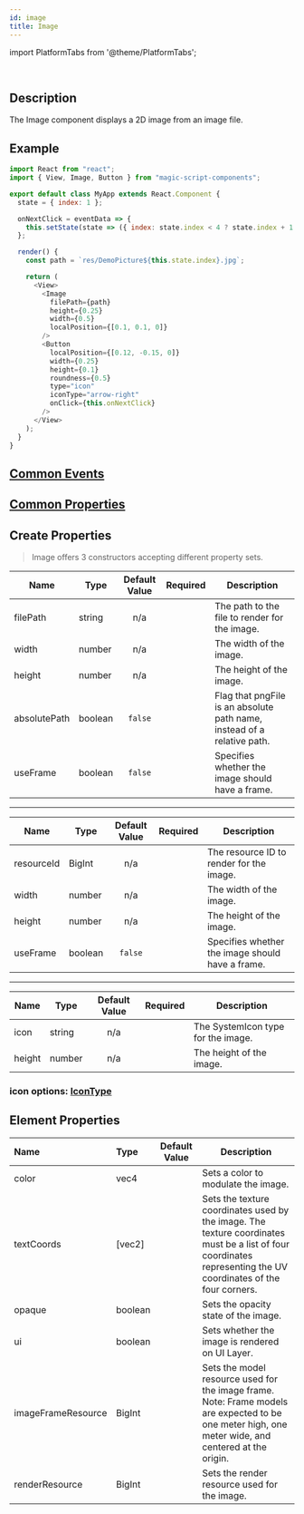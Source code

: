 ```yaml
---
id: image
title: Image
---
```


import PlatformTabs from '@theme/PlatformTabs';

<PlatformTabs component='image' />​

## Description

The Image component displays a 2D image from an image file.

## Example

```javascript
import React from "react";
import { View, Image, Button } from "magic-script-components";

export default class MyApp extends React.Component {
  state = { index: 1 };

  onNextClick = eventData => {
    this.setState(state => ({ index: state.index < 4 ? state.index + 1 : 1 }));
  };

  render() {
    const path = `res/DemoPicture${this.state.index}.jpg`;

    return (
      <View>
        <Image
          filePath={path}
          height={0.25}
          width={0.5}
          localPosition={[0.1, 0.1, 0]}
        />
        <Button
          localPosition={[0.12, -0.15, 0]}
          width={0.25}
          height={0.1}
          roundness={0.5}
          type="icon"
          iconType="arrow-right"
          onClick={this.onNextClick}
        />
      </View>
    );
  }
}
```

## [Common Events](../events/CommonEvents.md)

## [Common Properties](../types/Properties.md)

## Create Properties

> Image offers 3 constructors accepting different property sets.

| Name         | Type    | Default Value | Required | Description                                                             |
| ------------ | ------- | :-----------: | :------: | ----------------------------------------------------------------------- |
| filePath     | string  |      n/a      |          | The path to the file to render for the image.                           |
| width        | number  |      n/a      |          | The width of the image.                                                 |
| height       | number  |      n/a      |          | The height of the image.                                                |
| absolutePath | boolean |    `false`    |          | Flag that pngFile is an absolute path name, instead of a relative path. |
| useFrame     | boolean |    `false`    |          | Specifies whether the image should have a frame.                        |

---

| Name       | Type    | Default Value | Required | Description                                      |
| ---------- | ------- | :-----------: | :------: |------------------------------------------------ |
| resourceId | BigInt  |      n/a      |          | The resource ID to render for the image.         |
| width      | number  |      n/a      |          | The width of the image.                          |
| height     | number  |      n/a      |          | The height of the image.                         |
| useFrame   | boolean |    `false`    |          | Specifies whether the image should have a frame. |

---

| Name   | Type   | Default Value | Required | Description                        |
| ------ | ------ | :-----------: | :------: | ---------------------------------- |
| icon   | string |      n/a      |          | The SystemIcon type for the image. |
| height | number |      n/a      |          | The height of the image.           |

### icon options: [IconType](../types/IconType.md)

## Element Properties

| Name               | Type    | Default Value | Description                                                                                                                                                     |
| :----------------- | :------ | :-----------: | --------------------------------------------------------------------------------------------------------------------------------------------------------------- |
| color              | vec4    |               | Sets a color to modulate the image.                                                                                                                             |
| textCoords         | [vec2]  |               | Sets the texture coordinates used by the image. The texture coordinates must be a list of four coordinates representing the UV coordinates of the four corners. |
| opaque             | boolean |               | Sets the opacity state of the image.                                                                                                                            |
| ui                 | boolean |               | Sets whether the image is rendered on UI Layer.                                                                                                                 |
| imageFrameResource | BigInt  |               | Sets the model resource used for the image frame. Note: Frame models are expected to be one meter high, one meter wide, and centered at the origin.             |
| renderResource     | BigInt  |               | Sets the render resource used for the image.                                                                                                                    |
